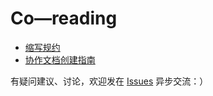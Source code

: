 # Co—reading 

- [缩写规约](https://github.com/OpenMindClub/Share/wiki/HbShortRule)
- [协作文档创建指南](https://github.com/OpenMindClub/Share/wiki/HbDoc)

有疑问建议、讨论，欢迎发在 [Issues](https://github.com/vivicachu/Close-Reading/issues) 异步交流：）
